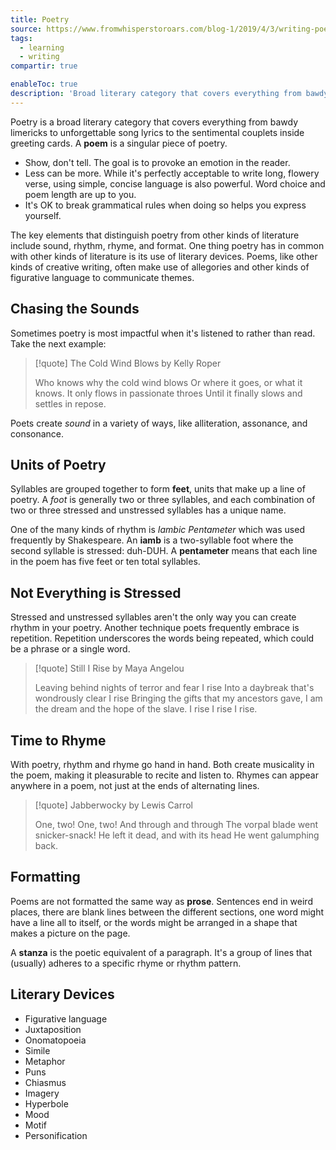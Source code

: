 ```yaml
---
title: Poetry
source: https://www.fromwhisperstoroars.com/blog-1/2019/4/3/writing-poetry-for-beginners
tags:
  - learning
  - writing
compartir: true

enableToc: true
description: 'Broad literary category that covers everything from bawdy limericks to unforgettable song lyrics to the sentimental couplets inside greeting cards.'
---
```


Poetry is a broad literary category that covers everything from bawdy limericks to unforgettable song lyrics to the sentimental couplets inside greeting cards. A **poem** is a singular piece of poetry.

- Show, don't tell. The goal is to provoke an emotion in the reader.
- Less can be more. While it's perfectly acceptable to write long, flowery verse, using simple, concise language is also powerful. Word choice and poem length are up to you.
- It's OK to break grammatical rules when doing so helps you express yourself.

The key elements that distinguish poetry from other kinds of literature include sound, rhythm, rhyme, and format. One thing poetry has in common with other kinds of literature is its use of literary devices. Poems, like other kinds of creative writing, often make use of allegories and other kinds of figurative language to communicate themes.

## Chasing the Sounds

Sometimes poetry is most impactful when it's listened to rather than read. Take the next example:

> [!quote] The Cold Wind Blows by Kelly Roper
>
> Who knows why the cold wind blows
> Or where it goes, or what it knows.
> It only flows in passionate throes
> Until it finally slows and settles in repose.

Poets create _sound_ in a variety of ways, like alliteration, assonance, and consonance.

## Units of Poetry

Syllables are grouped together to form **feet**, units that make up a line of poetry. A _foot_ is generally two or three syllables, and each combination of two or three stressed and unstressed syllables has a unique name.

One of the many kinds of rhythm is _Iambic Pentameter_ which was used frequently by Shakespeare. An **iamb** is a two-syllable foot where the second syllable is stressed: duh-DUH. A **pentameter** means that each line in the poem has five feet or ten total syllables.

## Not Everything is Stressed

Stressed and unstressed syllables aren't the only way you can create rhythm in your poetry. Another technique poets frequently embrace is repetition. Repetition underscores the words being repeated, which could be a phrase or a single word.

> [!quote] Still I Rise by Maya Angelou
>
> Leaving behind nights of terror and fear
> I rise
> Into a daybreak that's wondrously clear
> I rise
> Bringing the gifts that my ancestors gave,
> I am the dream and the hope of the slave.
> I rise
> I rise
> I rise.

## Time to Rhyme

With poetry, rhythm and rhyme go hand in hand. Both create musicality in the poem, making it pleasurable to recite and listen to. Rhymes can appear anywhere in a poem, not just at the ends of alternating lines.

> [!quote] Jabberwocky by Lewis Carrol
>
> One, two! One, two! And through and through
> The vorpal blade went snicker-snack!
> He left it dead, and with its head
> He went galumphing back.

## Formatting

Poems are not formatted the same way as **prose**. Sentences end in weird places, there are blank lines between the different sections, one word might have a line all to itself, or the words might be arranged in a shape that makes a picture on the page.

A **stanza** is the poetic equivalent of a paragraph. It's a group of lines that (usually) adheres to a specific rhyme or rhythm pattern.

## Literary Devices

- Figurative language
- Juxtaposition
- Onomatopoeia
- Simile
- Metaphor
- Puns
- Chiasmus
- Imagery
- Hyperbole
- Mood
- Motif
- Personification
